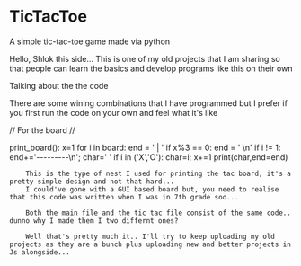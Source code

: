 # TicTacToe
A simple tic-tac-toe game made via python 

Hello, Shlok this side...
This is one of my old projects that I am sharing so that people can learn the basics and develop programs like this on their own 

<h>Talking about the the code</h>

There are some wining combinations that I have programmed but I prefer if you first run the code on your own and feel what it's like

// For the board //

print_board():
    x=1
    for i in board:
        end = ' | '
        if x%3 == 0:
            end = ' \n'
            if i != 1: end+='---------\n';
        char=' '
        if i in ('X','O'): char=i;
        x+=1
        print(char,end=end)
        
        This is the type of nest I used for printing the tac board, it's a pretty simple design and not that hard...
        I could've gone with a GUI based board but, you need to realise that this code was written when I was in 7th grade soo...
        
        Both the main file and the tic tac file consist of the same code.. dunno why I made them I two differnt ones?
        
        Well that's pretty much it.. I'll try to keep uploading my old projects as they are a bunch plus uploading new and better projects in Js alongside...
